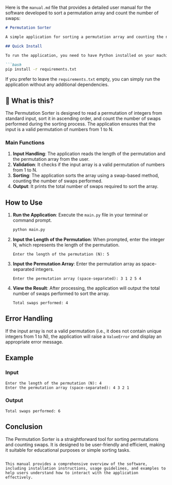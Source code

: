 Here is the `manual.md` file that provides a detailed user manual for the software developed to sort a permutation array and count the number of swaps:

```markdown
# Permutation Sorter

A simple application for sorting a permutation array and counting the number of swaps required to achieve the sorted order.

## Quick Install

To run the application, you need to have Python installed on your machine. You can install the required dependencies using the following command:

```bash
pip install -r requirements.txt
```

If you prefer to leave the `requirements.txt` empty, you can simply run the application without any additional dependencies.

## 🤔 What is this?

The Permutation Sorter is designed to read a permutation of integers from standard input, sort it in ascending order, and count the number of swaps performed during the sorting process. The application ensures that the input is a valid permutation of numbers from 1 to N.

### Main Functions

1. **Input Handling**: The application reads the length of the permutation and the permutation array from the user.
2. **Validation**: It checks if the input array is a valid permutation of numbers from 1 to N.
3. **Sorting**: The application sorts the array using a swap-based method, counting the number of swaps performed.
4. **Output**: It prints the total number of swaps required to sort the array.

## How to Use

1. **Run the Application**: Execute the `main.py` file in your terminal or command prompt.

   ```bash
   python main.py
   ```

2. **Input the Length of the Permutation**: When prompted, enter the integer N, which represents the length of the permutation.

   ```
   Enter the length of the permutation (N): 5
   ```

3. **Input the Permutation Array**: Enter the permutation array as space-separated integers.

   ```
   Enter the permutation array (space-separated): 3 1 2 5 4
   ```

4. **View the Result**: After processing, the application will output the total number of swaps performed to sort the array.

   ```
   Total swaps performed: 4
   ```

## Error Handling

If the input array is not a valid permutation (i.e., it does not contain unique integers from 1 to N), the application will raise a `ValueError` and display an appropriate error message.

## Example

### Input
```
Enter the length of the permutation (N): 4
Enter the permutation array (space-separated): 4 3 2 1
```

### Output
```
Total swaps performed: 6
```

## Conclusion

The Permutation Sorter is a straightforward tool for sorting permutations and counting swaps. It is designed to be user-friendly and efficient, making it suitable for educational purposes or simple sorting tasks.
```

This manual provides a comprehensive overview of the software, including installation instructions, usage guidelines, and examples to help users understand how to interact with the application effectively.